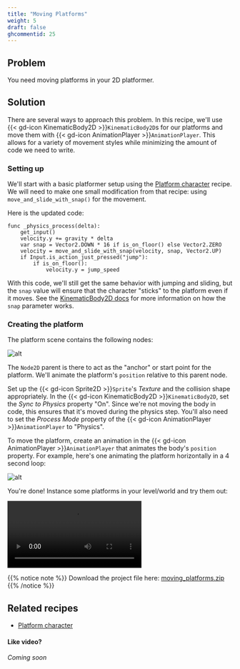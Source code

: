 ```yaml
---
title: "Moving Platforms"
weight: 5
draft: false
ghcommentid: 25
---
```


## Problem

You need moving platforms in your 2D platformer.

## Solution

There are several ways to approach this problem. In this recipe, we'll use {{< gd-icon KinematicBody2D >}}`KinematicBody2D`s for our platforms and move them with {{< gd-icon AnimationPlayer >}}`AnimationPlayer`. This allows for a variety of movement styles while minimizing the amount of code we need to write.

### Setting up

We'll start with a basic platformer setup using the [Platform character](http://kidscancode.org/godot_recipes/ai/platform_character) recipe. We will need to make one small modification from that recipe: using `move_and_slide_with_snap()` for the movement.

Here is the updated code:

```gdscript
func _physics_process(delta):
    get_input()
    velocity.y += gravity * delta
    var snap = Vector2.DOWN * 16 if is_on_floor() else Vector2.ZERO
    velocity = move_and_slide_with_snap(velocity, snap, Vector2.UP)
    if Input.is_action_just_pressed("jump"):
        if is_on_floor():
            velocity.y = jump_speed
```

With this code, we'll still get the same behavior with jumping and sliding, but the `snap` value will ensure that the character "sticks" to the platform even if it moves. See the [KinematicBody2D docs](https://docs.godotengine.org/en/3.1/classes/class_kinematicbody2d.html#class-kinematicbody2d-method-move-and-slide-with-snap) for more information on how the `snap` parameter works.

### Creating the platform

The platform scene contains the following nodes:

![alt](/godot_recipes/3.x/img/moving_plats_01.png)

The `Node2D` parent is there to act as the "anchor" or start point for the platform. We'll animate the platform's `position` relative to this parent node.

Set up the {{< gd-icon Sprite2D >}}`Sprite`'s *Texture* and the collision shape appropriately. In the {{< gd-icon KinematicBody2D >}}`KinematicBody2D`, set the *Sync to Physics* property "On". Since we're not moving the body in code, this ensures that it's moved during the physics step. You'll also need to set the *Process Mode* property of the {{< gd-icon AnimationPlayer >}}`AnimationPlayer` to "Physics".

To move the platform, create an animation in the {{< gd-icon AnimationPlayer >}}`AnimationPlayer` that animates the body's `position` property. For example, here's one animating the platform horizontally in a 4 second loop:

![alt](/godot_recipes/3.x/img/moving_plats_02.gif)

You're done! Instance some platforms in your level/world and try them out:

<video controls src="/godot_recipes/3.x/img/moving_plats_03.webm"></video>

{{% notice note %}}
Download the project file here: [moving_platforms.zip](/godot_recipes/3.x/files/moving_platforms.zip)
{{% /notice %}}

## Related recipes

- [Platform character](http://kidscancode.org/godot_recipes/2d/platform_character)

#### Like video?

*Coming soon*
<!-- {{< youtube C-Sn55e5wnk >}} -->